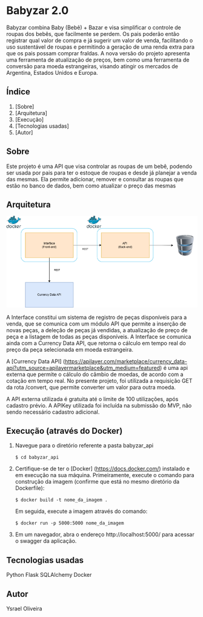 # Babyzar 2.0

Babyzar combina Baby (Bebê) + Bazar e visa simplificar o controle de roupas dos bebês, que facilmente se perdem. Os pais poderão então registrar qual valor de compra e já sugerir um valor de venda, facilitando o uso sustentável de roupas e permitindo a geração de uma renda extra para que os pais possam comprar fraldas.
A nova versão do projeto apresenta uma ferramenta de atualização de preços, bem como uma ferramenta de conversão para moeda estrangeiras, visando atingir os mercados de Argentina, Estados Unidos e Europa.

## Índice

1. [Sobre]
2. [Arquitetura]
3. [Execução]
4. [Tecnologias usadas]
5. [Autor]

## Sobre
Este projeto é uma API que visa controlar as roupas de um bebê, podendo ser usada por pais para ter o estoque de roupas e desde já planejar a venda das mesmas. Ela permite adicionar, remover e consultar as roupas que estão no banco de dados, bem como atualizar o preço das mesmas

## Arquitetura

![Arquitetura do MVP](<Arquitetura-MVP.png>)

A Interface constitui um sistema de registro de peças disponíveis para a venda, que se comunica com um módulo API que permite a inserção de novas peças, a deleção de peças já vendidas, a atualização de preço de peça e a listagem de todas as peças disponíveis. A Interface se comunica ainda com a Currency Data API, que retorna o cálculo em tempo real do preço da peça selecionada em moeda estrangeira.

A [Currency Data API] (https://apilayer.com/marketplace/currency_data-api?utm_source=apilayermarketplace&utm_medium=featured) é uma api externa que permite o cálculo do câmbio de moedas, de acordo com a cotação em tempo real. No presente projeto, foi utilizada a requisição GET da rota /convert, que permite converter um valor para outra moeda.

A API externa utilizada é gratuita até o limite de 100 utilizações, após cadastro prévio. A APIKey utilizada foi incluída na submissão do MVP, não sendo necessário cadastro adicional.

## Execução (através do Docker)
1. Navegue para o diretório referente a pasta babyzar_api
   ```
   $ cd babyzar_api
   ```
2. Certifique-se de ter o [Docker] (https://docs.docker.com/) instalado e em execução na sua máquina.
    Primeiramente, execute o comando para construção da imagem (confirme que está no mesmo diretório da Dockerfile):
    ```
    $ docker build -t nome_da_imagem .  
    ```
    Em seguida, execute a imagem através do comando:
    ```
    $ docker run -p 5000:5000 nome_da_imagem 
    ```
3. Em um navegador, abra o endereço http://localhost:5000/ para acessar o swagger da aplicação.

## Tecnologias usadas
Python
Flask
SQLAlchemy
Docker

## Autor
Ysrael Oliveira
